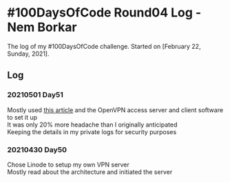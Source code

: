 # #100DaysOfCode Round04 Log - Nem Borkar

The log of my #100DaysOfCode challenge. Started on [February 22, Sunday, 2021].

## Log

### 20210501 Day51
Mostly used [this article](https://www.linode.com/docs/guides/install-openvpn-access-server-on-linux/) and the OpenVPN access server and client software to set it up  
It was only 20% more headache than I originally anticipated  
Keeping the details in my private logs for security purposes  


### 20210430 Day50
Chose Linode to setup my own VPN server  
Mostly read about the architecture and initiated the server  

